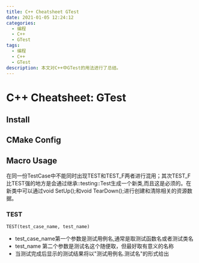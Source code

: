 ```yaml
---
title: C++ Cheatsheet GTest
date: 2021-01-05 12:24:12
categories:
  - 编程
  - C++
  - GTest
tags: 
  - 编程
  - C++
  - GTest
description: 本文对C++中GTest的用法进行了总结。
---
```

# C++ Cheatsheet: GTest

## Install

## CMake Config

## Macro Usage

在同一份TestCase中不能同时出现TEST和TEST_F两者进行混用；其次TEST_F比TEST强的地方是会通过继承::testing::Test生成一个新类,而且这是必须的。在新类中可以通过void SetUp();和void TearDown();进行创建和清除相关的资源数据。

### TEST

```
TEST(test_case_name, test_name)
```

- test_case_name第一个参数是测试用例名,通常是取测试函数名或者测试类名
- test_name 第二个参数是测试名这个随便取，但最好取有意义的名称
- 当测试完成后显示的测试结果将以"测试用例名.测试名"的形式给出

